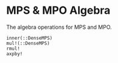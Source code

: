 # MPS & MPO Algebra

The algebra operations for MPS and MPO. 

```@docs
inner(::DenseMPS)
mul!(::DenseMPS)
rmul!
axpby!
```